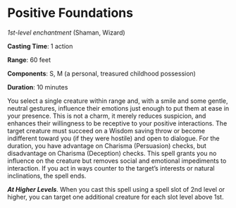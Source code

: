 # Positive Foundations
*1st-level enchantment* (Shaman, Wizard)

**Casting Time**: 1 action

**Range**: 60 feet

**Components**: S, M (a personal, treasured childhood possession)

**Duration**: 10 minutes

You select a single creature within range and, with a smile and some gentle, neutral gestures, influence their emotions just enough to  put them at ease in your presence. This is not a charm, it merely reduces suspicion, and enhances their willingness to be receptive to your positive interactions. The target creature must succeed on a Wisdom saving throw or become indifferent toward you (if they were hostile) and open to dialogue. For the duration, you have advantage on Charisma (Persuasion) checks, but disadvantage on Charisma (Deception) checks. This spell grants you no influence on the creature but removes social and emotional impediments to interaction. If you act in ways counter to the target’s interests or natural inclinations, the spell ends.

***At Higher Levels***. When you cast this spell using a spell slot of 2nd level or higher, you can target one additional creature for each slot level above 1st.
